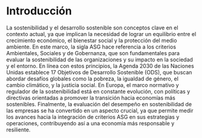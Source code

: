 # Introducción 
La sostenibilidad y el desarrollo sostenible son conceptos clave en el contexto actual, ya que implican la necesidad de lograr un equilibrio entre el crecimiento económico, el bienestar social y la protección del medio ambiente. En este marco, la sigla ASG hace referencia a los criterios Ambientales, Sociales y de Gobernanza, que son fundamentales para evaluar la sostenibilidad de las organizaciones y su impacto en la sociedad y el entorno. En línea con estos principios, la Agenda 2030 de las Naciones Unidas establece 17 Objetivos de Desarrollo Sostenible (ODS), que buscan abordar desafíos globales como la pobreza, la igualdad de género, el cambio climático, y la justicia social. En Europa, el marco normativo y regulador de la sostenibilidad está en constante evolución, con políticas y directivas orientadas a promover la transición hacia economías más sostenibles. Finalmente, la evaluación del desempeño en sostenibilidad de las empresas se ha convertido en un aspecto crucial, ya que permite medir los avances hacia la integración de criterios ASG en sus estrategias y operaciones, contribuyendo así a una economía más responsable y resiliente.
